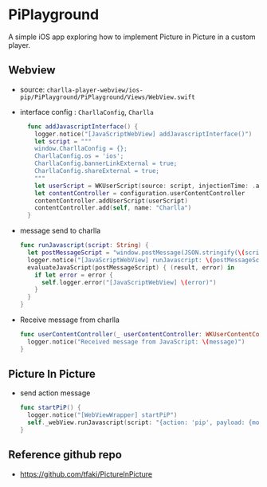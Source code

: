 # PiPlayground

A simple iOS app exploring how to implement Picture in Picture in a custom player.



## Webview
- source: `charlla-player-webview/ios-pip/PiPlayground/PiPlayground/Views/WebView.swift`

- interface config : `CharllaConfig`, `Charlla`
  ```swift
    func addJavascriptInterface() {
      logger.notice("[JavaScriptWebView] addJavascriptInterface()")
      let script = """
      window.CharllaConfig = {};
      CharllaConfig.os = 'ios';
      CharllaConfig.bannerLinkExternal = true;
      CharllaConfig.shareExternal = true;
      """
      let userScript = WKUserScript(source: script, injectionTime: .atDocumentStart, forMainFrameOnly: false)
      let contentController = configuration.userContentController
      contentController.addUserScript(userScript)
      contentController.add(self, name: "Charlla")
    }
  ```

- message send to charlla
    ```swift
    func runJavascript(script: String) {
      let postMessageScript = "window.postMessage(JSON.stringify(\(script)))"
      logger.notice("[JavaScriptWebView] runJavascript: \(postMessageScript)")
      evaluateJavaScript(postMessageScript) { (result, error) in
        if let error = error {
          self.logger.error("[JavaScriptWebView] \(error)")
        }
      }
    }
    ```
- Receive message from charlla
    ```swift
    func userContentController(_ userContentController: WKUserContentController, didReceive message: WKScriptMessage) {
      logger.notice("Received message from JavaScript: \(message)")
    }
    ```


## Picture In Picture
- send action message
  ```swift
  func startPiP() {
    logger.notice("[WebViewWrapper] startPiP")
    self._webView.runJavascript(script: "{action: 'pip', payload: {mode: 'on'}}")
  }
  ```


## Reference github repo
- https://github.com/tfaki/PictureInPicture
